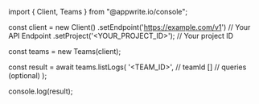 import { Client, Teams } from "@appwrite.io/console";

const client = new Client()
    .setEndpoint('https://example.com/v1') // Your API Endpoint
    .setProject('<YOUR_PROJECT_ID>'); // Your project ID

const teams = new Teams(client);

const result = await teams.listLogs(
    '<TEAM_ID>', // teamId
    [] // queries (optional)
);

console.log(result);

